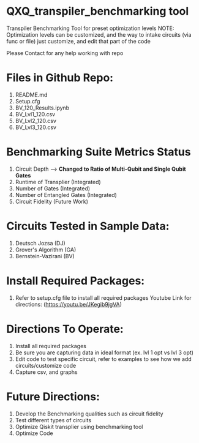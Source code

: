 # QXQ_transpiler_benchmarking tool
Transpiler Benchmarking Tool for preset optimization levels
NOTE: Optimization levels can be customized, and the way to intake circuits (via func or file) just customize, and edit that part of the code

Please Contact for any help working with repo
  
  # Files in Github Repo:
  1. README.md
  2. Setup.cfg
  3. BV_120_Results.ipynb
  4. BV_Lvl1_120.csv
  5. BV_Lvl2_120.csv
  6. BV_Lvl3_120.csv

# Benchmarking Suite Metrics Status #
  1. Circuit Depth --> **Changed to Ratio of Multi-Qubit and Single Qubit Gates**
  2. Runtime of Transplier (Integrated)
  3. Number of Gates (Integrated)
  4. Number of Entangled Gates (Integrated)
  5. Circuit Fidelity (Future Work)

# Circuits Tested in Sample Data: #
1. Deutsch Jozsa (DJ)
2. Grover's Algorithm (GA)
3. Bernstein-Vazirani (BV)

# Install Required Packages: #
1. Refer to setup.cfg file to install all required packages
   Youtube Link for directions: (https://youtu.be/JKegib9jgVA)

# Directions To Operate: #
1. Install all required packages
2. Be sure you are capturing data in ideal format (ex. lvl 1 opt vs lvl 3 opt)
3. Edit code to test specific circuit, refer to examples to see how we add circuits/customize code
4. Capture csv, and graphs

# Future Directions: #
1. Develop the Benchmarking qualities such as circuit fidelity
3. Test different types of circuits
4. Optimize Qiskit transplier using benchmarking tool
5. Optimize Code
